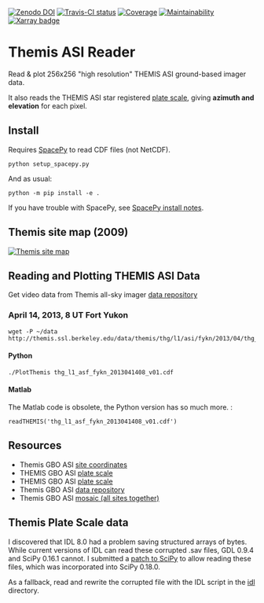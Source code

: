 [![Zenodo DOI](https://zenodo.org/badge/DOI/10.5281/zenodo.215309.svg)](https://doi.org/10.5281/zenodo.215309)
[![Travis-CI status](https://travis-ci.org/scivision/themisasi.svg)](https://travis-ci.org/scivision/themisasi)
[![Coverage](https://coveralls.io/repos/github/scivision/themisasi/badge.svg?branch=master)](https://coveralls.io/github/scivision/themisasi?branch=master)
[![Maintainability](https://api.codeclimate.com/v1/badges/d1da43f5a03c6e7456ef/maintainability)](https://codeclimate.com/github/scivision/themisasi/maintainability)
[![Xarray badge](https://img.shields.io/badge/powered%20by-xarray-orange.svg?style=flat)](http://xarray.pydata.org/en/stable/why-xarray.html)

# Themis ASI Reader


Read & plot 256x256 "high resolution" THEMIS ASI ground-based imager data.

It also reads the THEMIS ASI star registered 
[plate scale](http://data.phys.ucalgary.ca/sort_by_project/THEMIS/asi/skymaps/new_style/),
giving **azimuth and elevation** for each pixel.

## Install

Requires
[SpacePy](https://scivision.co/installing-spacepy-with-anaconda-python-3/) 
to read CDF files (not NetCDF).

    python setup_spacepy.py


And as usual:

    python -m pip install -e .

If you have trouble with SpacePy, see 
[SpacePy install notes](https://scivision.co/installing-spacepy-with-anaconda-python-3/).

## Themis site map (2009)

[![Themis site map](http://themis.ssl.berkeley.edu/data/themis/events/THEMIS_GBO_Station_Map-2009-01.gif)](http://themis.ssl.berkeley.edu/gbo/display.py?)

## Reading and Plotting THEMIS ASI Data

Get video data from Themis all-sky imager 
[data repository](http://themis.ssl.berkeley.edu/data/themis/thg/l1/asi/)

### April 14, 2013, 8 UT Fort Yukon

    wget -P ~/data http://themis.ssl.berkeley.edu/data/themis/thg/l1/asi/fykn/2013/04/thg_l1_asf_fykn_2013041408_v01.cdf

#### Python

    ./PlotThemis thg_l1_asf_fykn_2013041408_v01.cdf

#### Matlab

The Matlab code is obsolete, the Python version has so much more. :

    readTHEMIS('thg_l1_asf_fykn_2013041408_v01.cdf')

## Resources

-   Themis GBO ASI 
    [site coordinates](http://themis.ssl.berkeley.edu/images/ASI/THEMIS_ASI_Station_List_Nov_2011.xls)
-   THEMIS GBO ASI 
    [plate scale](http://data.phys.ucalgary.ca/sort_by_project/THEMIS/asi/skymaps/new_style/)
-   THEMIS GBO ASI 
    [plate scale](http://themis.ssl.berkeley.edu/themisdata/thg/l2/asi/cal/)
-   Themis GBO ASI 
    [data repository](http://themis.ssl.berkeley.edu/data/themis/thg/l1/asi/)
-   Themis GBO ASI 
    [mosaic (all sites together)](http://themis.ssl.berkeley.edu/gbo/display.py?)

## Themis Plate Scale data

I discovered that IDL 8.0 had a problem saving structured arrays of bytes. 
While current versions of IDL can read these corrupted .sav files, GDL 0.9.4 and SciPy 0.16.1 cannot. 
I submitted a 
[patch to SciPy](https://github.com/scipy/scipy/pull/5801) 
to allow reading these files, which was incorporated into SciPy 0.18.0.

As a fallback, read and rewrite the corrupted file with the IDL script in the 
[idl](idl/) 
directory.
